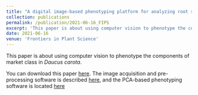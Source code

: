```yaml
---
title: "A digital image-based phenotyping platform for analyzing root shape attributes in carrot"
collection: publications
permalink: /publication/2021-06-16_FIPS
excerpt: 'This paper is about using computer vision to phenotype the components of market class in <i>Daucus carota</i>.'
date: 2021-06-16
venue: 'Frontiers in Plant Science'
---
```

This paper is about using computer vision to phenotype the components of market class in <i>Daucus carota</i>.

You can download this paper [here](https://www.frontiersin.org/articles/10.3389/fpls.2021.690031/full).  The image acquisition and pre-processing software is described [here](https://shbrainard.github.io/software/high-throughput-phenotyping), and the PCA-based phenotyping software is located [here](https://github.com/jbustamante35/carrotsweeper) 